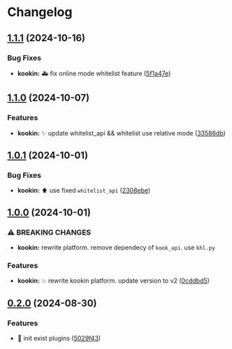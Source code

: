 # Changelog

## [1.1.1](https://github.com/Aimerny/MCDRPlugins/compare/kookin-v1.1.0...kookin-v1.1.1) (2024-10-16)


### Bug Fixes

* **kookin:** :ambulance: fix online mode whitelist feature ([5f1a47e](https://github.com/Aimerny/MCDRPlugins/commit/5f1a47e64866392916d2786e5a5498b9decb73d9))

## [1.1.0](https://github.com/Aimerny/MCDRPlugins/compare/kookin-v1.0.1...kookin-v1.1.0) (2024-10-07)


### Features

* **kookin:** :sparkles: update whitelist_api && whitelist use relative mode ([33586db](https://github.com/Aimerny/MCDRPlugins/commit/33586db218d524e8863f5bdfbe14eb2cb28bc4b0))

## [1.0.1](https://github.com/Aimerny/MCDRPlugins/compare/kookin-v1.0.0...kookin-v1.0.1) (2024-10-01)


### Bug Fixes

* **kookin:** :arrow_up: use fixed `whitelist_api` ([2308ebe](https://github.com/Aimerny/MCDRPlugins/commit/2308ebe8f6955e0219d602a7ef23d328243cd720))

## [1.0.0](https://github.com/Aimerny/MCDRPlugins/compare/kookin-v0.2.0...kookin-v1.0.0) (2024-10-01)


### ⚠ BREAKING CHANGES

* **kookin:** rewrite platform. remove dependecy of `kook_api`. use `khl.py`

### Features

* **kookin:** :boom: rewrite kookin platform. update version to v2 ([0cddbd5](https://github.com/Aimerny/MCDRPlugins/commit/0cddbd50103dd90de8149e7776ddba425484b28c))

## [0.2.0](https://github.com/Aimerny/MCDRPlugins/compare/kookin-v0.1.6...kookin-v0.2.0) (2024-08-30)


### Features

* :tada: init exist plugins ([5029f43](https://github.com/Aimerny/MCDRPlugins/commit/5029f430f3a376878270a08124a73cad63af7bc5))
